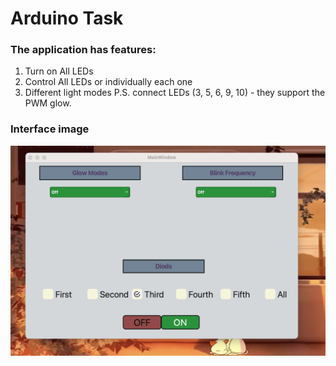# Arduino Task

### The application has features:

1. Turn on All LEDs
2. Control All LEDs or individually each one
3. Different light modes
P.S. connect LEDs (3, 5, 6, 9, 10) - they support the PWM glow.

### Interface image
![app](./appImage.png)

